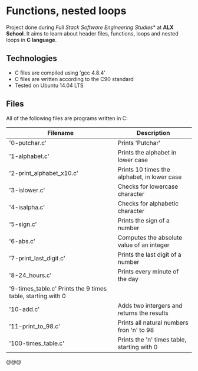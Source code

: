 # Functions, nested loops

Project done during *Full Stack Software Engineering Studies** at **ALX School**. It aims to learn about header files, functions, loops and nested loops in **C language**.

## Technologies
* C files are compiled using 'gcc 4.8.4'
* C files are written according to the C90 standard
* Tested on Ubuntu 14.04 LTS

## Files
All of the following files are programs written in C:

| Filename | Description |
| -------- | ----------- |
| '0-putchar.c' | Prints 'Putchar' |
| '1-alphabet.c' | Prints the alphabet in lower case |
| '2-print_alphabet_x10.c' | Prints 10 times the alphabet, in lower case |
| '3-islower.c' | Checks for lowercase character |
| '4-isalpha.c' | Checks for alphabetic character |
| '5-sign.c' | Prints the sign of a number |
| '6-abs.c' | Computes the absolute value of an integer
| '7-print_last_digit.c' | Prints the last digit of a number |
| '8-24_hours.c' | Prints every minute of the day |
| '9-times_table.c' Prints the 9 times table, starting with 0 |
| '10-add.c' | Adds two intergers and returns the results |
| '11-print_to_98.c' | Prints all natural numbers fron 'n' to 98 |
| '100-times_table.c' | Prints the 'n' times table, starting with 0 |
@@@

